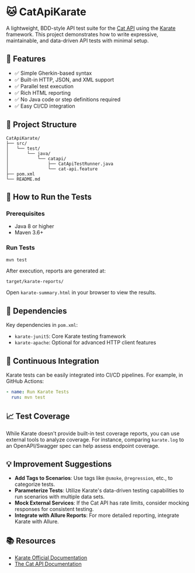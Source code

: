 # 🐱 CatApiKarate

A lightweight, BDD-style API test suite for the [Cat API](https://thecatapi.com/) using the [Karate](https://karatelabs.github.io/karate/) framework. This project demonstrates how to write expressive, maintainable, and data-driven API tests with minimal setup.

## 🚀 Features

- ✅ Simple Gherkin-based syntax
- ✅ Built-in HTTP, JSON, and XML support
- ✅ Parallel test execution
- ✅ Rich HTML reporting
- ✅ No Java code or step definitions required
- ✅ Easy CI/CD integration

## 📁 Project Structure

```
CatApiKarate/
├── src/
│   └── test/
│       └── java/
│           └── catapi/
│               ├── CatApiTestRunner.java
│               └── cat-api.feature
├── pom.xml
└── README.md
```

## 🧪 How to Run the Tests

### Prerequisites

- Java 8 or higher
- Maven 3.6+

### Run Tests

```bash
mvn test
```


After execution, reports are generated at:

```
target/karate-reports/
```

Open `karate-summary.html` in your browser to view the results.

## 🧰 Dependencies

Key dependencies in `pom.xml`:

- `karate-junit5`: Core Karate testing framework
- `karate-apache`: Optional for advanced HTTP client features

## 🔄 Continuous Integration

Karate tests can be easily integrated into CI/CD pipelines. For example, in GitHub Actions:

```yaml
- name: Run Karate Tests
  run: mvn test
```

## 📈 Test Coverage

While Karate doesn't provide built-in test coverage reports, you can use external tools to analyze coverage. For instance, comparing `karate.log` to an OpenAPI/Swagger spec can help assess endpoint coverage.

## 💡 Improvement Suggestions

- **Add Tags to Scenarios**: Use tags like `@smoke`, `@regression`, etc., to categorize tests.
- **Parameterize Tests**: Utilize Karate's data-driven testing capabilities to run scenarios with multiple data sets.
- **Mock External Services**: If the Cat API has rate limits, consider mocking responses for consistent testing.
- **Integrate with Allure Reports**: For more detailed reporting, integrate Karate with Allure.

## 📚 Resources

- [Karate Official Documentation](https://karatelabs.github.io/karate/)
- [The Cat API Documentation](https://thecatapi.com/)
